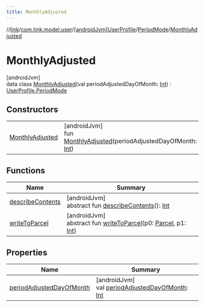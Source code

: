 ```yaml
---
title: MonthlyAdjusted
---
```

//[link](../../../../../index.html)/[com.tink.model.user](../../../index.html)/[[androidJvm]UserProfile](../../index.html)/[PeriodMode](../index.html)/[MonthlyAdjusted](index.html)



# MonthlyAdjusted



[androidJvm]\
data class [MonthlyAdjusted](index.html)(val periodAdjustedDayOfMonth: [Int](https://kotlinlang.org/api/latest/jvm/stdlib/kotlin/-int/index.html)) : [UserProfile.PeriodMode](../index.html)



## Constructors


| | |
|---|---|
| [MonthlyAdjusted](-monthly-adjusted.html) | [androidJvm]<br>fun [MonthlyAdjusted](-monthly-adjusted.html)(periodAdjustedDayOfMonth: [Int](https://kotlinlang.org/api/latest/jvm/stdlib/kotlin/-int/index.html)) |


## Functions


| Name | Summary |
|---|---|
| [describeContents](../../../../com.tink.service.provider/[android-jvm]-provider-filter/index.html#-1578325224%2FFunctions%2F-812656150) | [androidJvm]<br>abstract fun [describeContents](../../../../com.tink.service.provider/[android-jvm]-provider-filter/index.html#-1578325224%2FFunctions%2F-812656150)(): [Int](https://kotlinlang.org/api/latest/jvm/stdlib/kotlin/-int/index.html) |
| [writeToParcel](../../../../com.tink.service.provider/[android-jvm]-provider-filter/index.html#-1754457655%2FFunctions%2F-812656150) | [androidJvm]<br>abstract fun [writeToParcel](../../../../com.tink.service.provider/[android-jvm]-provider-filter/index.html#-1754457655%2FFunctions%2F-812656150)(p0: [Parcel](https://developer.android.com/reference/kotlin/android/os/Parcel.html), p1: [Int](https://kotlinlang.org/api/latest/jvm/stdlib/kotlin/-int/index.html)) |


## Properties


| Name | Summary |
|---|---|
| [periodAdjustedDayOfMonth](period-adjusted-day-of-month.html) | [androidJvm]<br>val [periodAdjustedDayOfMonth](period-adjusted-day-of-month.html): [Int](https://kotlinlang.org/api/latest/jvm/stdlib/kotlin/-int/index.html) |

